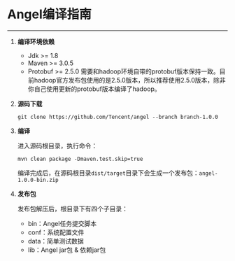 # Angel编译指南

---

1. **编译环境依赖**
    * Jdk >= 1.8
    * Maven >= 3.0.5
    * Protobuf >= 2.5.0 需要和hadoop环境自带的protobuf版本保持一致。目前hadoop官方发布包使用的是2.5.0版本，所以推荐使用2.5.0版本，除非你自己使用更新的protobuf版本编译了hadoop。

2. **源码下载**

	```git clone https://github.com/Tencent/angel --branch branch-1.0.0```

3. **编译**

	进入源码根目录，执行命令：

	```mvn clean package -Dmaven.test.skip=true```

	编译完成后，在源码根目录`dist/target`目录下会生成一个发布包：`angel-1.0.0-bin.zip`

4. **发布包**

	发布包解压后，根目录下有四个子目录：
   * bin：Angel任务提交脚本
   * conf：系统配置文件
   * data：简单测试数据
   * lib：Angel jar包 & 依赖jar包
